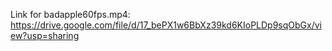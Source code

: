 Link for badapple60fps.mp4:
https://drive.google.com/file/d/17_bePX1w6BbXz39kd6KIoPLDp9sqObGx/view?usp=sharing
